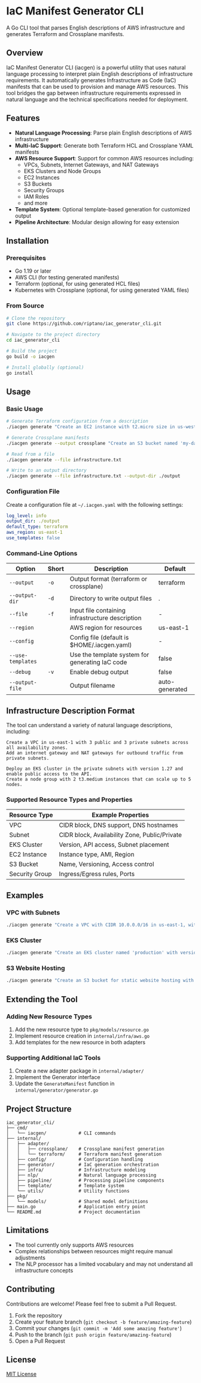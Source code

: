 # IaC Manifest Generator CLI

A Go CLI tool that parses English descriptions of AWS infrastructure and generates Terraform and Crossplane manifests.

## Overview

IaC Manifest Generator CLI (iacgen) is a powerful utility that uses natural language processing to interpret plain English descriptions of infrastructure requirements. It automatically generates Infrastructure as Code (IaC) manifests that can be used to provision and manage AWS resources. This tool bridges the gap between infrastructure requirements expressed in natural language and the technical specifications needed for deployment.

## Features

- **Natural Language Processing**: Parse plain English descriptions of AWS infrastructure
- **Multi-IaC Support**: Generate both Terraform HCL and Crossplane YAML manifests
- **AWS Resource Support**: Support for common AWS resources including:
  - VPCs, Subnets, Internet Gateways, and NAT Gateways
  - EKS Clusters and Node Groups
  - EC2 Instances
  - S3 Buckets
  - Security Groups
  - IAM Roles
  - and more
- **Template System**: Optional template-based generation for customized output
- **Pipeline Architecture**: Modular design allowing for easy extension

## Installation

### Prerequisites

- Go 1.19 or later
- AWS CLI (for testing generated manifests)
- Terraform (optional, for using generated HCL files)
- Kubernetes with Crossplane (optional, for using generated YAML files)

### From Source

```bash
# Clone the repository
git clone https://github.com/riptano/iac_generator_cli.git

# Navigate to the project directory
cd iac_generator_cli

# Build the project
go build -o iacgen

# Install globally (optional)
go install
```

## Usage

### Basic Usage

```bash
# Generate Terraform configuration from a description
./iacgen generate "Create an EC2 instance with t2.micro size in us-west-2 region"

# Generate Crossplane manifests
./iacgen generate --output crossplane "Create an S3 bucket named 'my-data' with versioning enabled"

# Read from a file
./iacgen generate --file infrastructure.txt

# Write to an output directory
./iacgen generate --file infrastructure.txt --output-dir ./output
```

### Configuration File

Create a configuration file at `~/.iacgen.yaml` with the following settings:

```yaml
log_level: info
output_dir: ./output
default_type: terraform
aws_region: us-east-1
use_templates: false
```

### Command-Line Options

| Option          | Short | Description                                   | Default      |
|-----------------|-------|-----------------------------------------------|--------------|
| `--output`      | `-o`  | Output format (terraform or crossplane)       | terraform    |
| `--output-dir`  | `-d`  | Directory to write output files               | .            |
| `--file`        | `-f`  | Input file containing infrastructure description | -         |
| `--region`      |       | AWS region for resources                      | us-east-1    |
| `--config`      |       | Config file (default is $HOME/.iacgen.yaml)   | -            |
| `--use-templates` |     | Use the template system for generating IaC code | false      |
| `--debug`       | `-v`  | Enable debug output                           | false        |
| `--output-file` |       | Output filename                               | auto-generated |

## Infrastructure Description Format

The tool can understand a variety of natural language descriptions, including:

```
Create a VPC in us-east-1 with 3 public and 3 private subnets across all availability zones.
Add an internet gateway and NAT gateways for outbound traffic from private subnets.

Deploy an EKS cluster in the private subnets with version 1.27 and enable public access to the API.
Create a node group with 2 t3.medium instances that can scale up to 5 nodes.
```

### Supported Resource Types and Properties

| Resource Type | Example Properties |
|---------------|-------------------|
| VPC | CIDR block, DNS support, DNS hostnames |
| Subnet | CIDR block, Availability Zone, Public/Private |
| EKS Cluster | Version, API access, Subnet placement |
| EC2 Instance | Instance type, AMI, Region |
| S3 Bucket | Name, Versioning, Access control |
| Security Group | Ingress/Egress rules, Ports |

## Examples

### VPC with Subnets

```bash
./iacgen generate "Create a VPC with CIDR 10.0.0.0/16 in us-east-1, with 2 public and 2 private subnets. Add an internet gateway and NAT gateway."
```

### EKS Cluster

```bash
./iacgen generate "Create an EKS cluster named 'production' with version 1.28 in us-west-2. Deploy in private subnets with 3 t3.large nodes."
```

### S3 Website Hosting

```bash
./iacgen generate "Create an S3 bucket for static website hosting with versioning enabled and public read access."
```

## Extending the Tool

### Adding New Resource Types

1. Add the new resource type to `pkg/models/resource.go`
2. Implement resource creation in `internal/infra/aws.go`
3. Add templates for the new resource in both adapters

### Supporting Additional IaC Tools

1. Create a new adapter package in `internal/adapter/`
2. Implement the Generator interface
3. Update the `GenerateManifest` function in `internal/generator/generator.go`

## Project Structure

```
iac_generator_cli/
├── cmd/
│   └── iacgen/            # CLI commands
├── internal/
│   ├── adapter/
│   │   ├── crossplane/    # Crossplane manifest generation
│   │   └── terraform/     # Terraform manifest generation
│   ├── config/            # Configuration handling
│   ├── generator/         # IaC generation orchestration
│   ├── infra/             # Infrastructure modeling
│   ├── nlp/               # Natural language processing
│   ├── pipeline/          # Processing pipeline components
│   ├── template/          # Template system
│   └── utils/             # Utility functions
├── pkg/
│   └── models/            # Shared model definitions
├── main.go                # Application entry point
└── README.md              # Project documentation
```

## Limitations

- The tool currently only supports AWS resources
- Complex relationships between resources might require manual adjustments
- The NLP processor has a limited vocabulary and may not understand all infrastructure concepts

## Contributing

Contributions are welcome! Please feel free to submit a Pull Request.

1. Fork the repository
2. Create your feature branch (`git checkout -b feature/amazing-feature`)
3. Commit your changes (`git commit -m 'Add some amazing feature'`)
4. Push to the branch (`git push origin feature/amazing-feature`)
5. Open a Pull Request

## License

[MIT License](LICENSE)